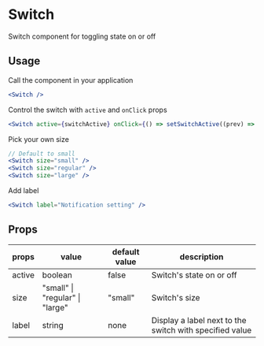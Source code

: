 # Switch

Switch component for toggling state on or off

## Usage

Call the component in your application

```jsx
<Switch />
```

Control the switch with `active` and `onClick` props

```jsx
<Switch active={switchActive} onClick={() => setSwitchActive((prev) => !prev)} />
```

Pick your own size

```jsx
// Default to small
<Switch size="small" />
<Switch size="regular" />
<Switch size="large" />
```

Add label

```jsx
<Switch label="Notification setting" />
```

## Props

| props  | value                           | default value | description                                             |
| ------ | ------------------------------- | ------------- | ------------------------------------------------------- |
| active | boolean                         | false         | Switch's state on or off                                |
| size   | "small" \| "regular" \| "large" | "small"       | Switch's size                                           |
| label  | string                          | none          | Display a label next to the switch with specified value |
